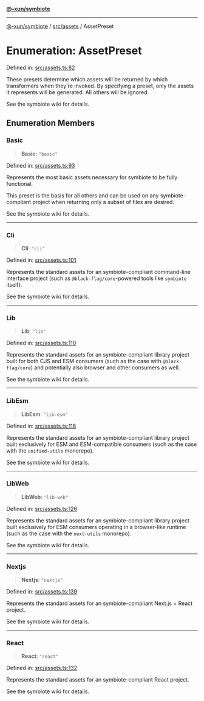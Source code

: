 [**@-xun/symbiote**](../../../README.md)

***

[@-xun/symbiote](../../../README.md) / [src/assets](../README.md) / AssetPreset

# Enumeration: AssetPreset

Defined in: [src/assets.ts:82](https://github.com/Xunnamius/symbiote/blob/2816aa5c7580c21865c6837f71b54d0f60e224da/src/assets.ts#L82)

These presets determine which assets will be returned by which transformers
when they're invoked. By specifying a preset, only the assets it represents
will be generated. All others will be ignored.

See the symbiote wiki for details.

## Enumeration Members

### Basic

> **Basic**: `"basic"`

Defined in: [src/assets.ts:93](https://github.com/Xunnamius/symbiote/blob/2816aa5c7580c21865c6837f71b54d0f60e224da/src/assets.ts#L93)

Represents the most basic assets necessary for symbiote to be fully
functional.

This preset is the basis for all others and can be used on any
symbiote-compliant project when returning only a subset of files are
desired.

See the symbiote wiki for details.

***

### Cli

> **Cli**: `"cli"`

Defined in: [src/assets.ts:101](https://github.com/Xunnamius/symbiote/blob/2816aa5c7580c21865c6837f71b54d0f60e224da/src/assets.ts#L101)

Represents the standard assets for an symbiote-compliant command-line
interface project (such as `@black-flag/core`-powered tools like `symbiote`
itself).

See the symbiote wiki for details.

***

### Lib

> **Lib**: `"lib"`

Defined in: [src/assets.ts:110](https://github.com/Xunnamius/symbiote/blob/2816aa5c7580c21865c6837f71b54d0f60e224da/src/assets.ts#L110)

Represents the standard assets for an symbiote-compliant library project
built for both CJS and ESM consumers (such as the case with
`@black-flag/core`) and potentially also browser and other consumers as
well.

See the symbiote wiki for details.

***

### LibEsm

> **LibEsm**: `"lib-esm"`

Defined in: [src/assets.ts:118](https://github.com/Xunnamius/symbiote/blob/2816aa5c7580c21865c6837f71b54d0f60e224da/src/assets.ts#L118)

Represents the standard assets for an symbiote-compliant library project
built exclusively for ESM and ESM-compatible consumers (such as the case
with the `unified-utils` monorepo).

See the symbiote wiki for details.

***

### LibWeb

> **LibWeb**: `"lib-web"`

Defined in: [src/assets.ts:126](https://github.com/Xunnamius/symbiote/blob/2816aa5c7580c21865c6837f71b54d0f60e224da/src/assets.ts#L126)

Represents the standard assets for an symbiote-compliant library project
built exclusively for ESM consumers operating in a browser-like runtime
(such as the case with the `next-utils` monorepo).

See the symbiote wiki for details.

***

### Nextjs

> **Nextjs**: `"nextjs"`

Defined in: [src/assets.ts:139](https://github.com/Xunnamius/symbiote/blob/2816aa5c7580c21865c6837f71b54d0f60e224da/src/assets.ts#L139)

Represents the standard assets for an symbiote-compliant Next.js + React
project.

See the symbiote wiki for details.

***

### React

> **React**: `"react"`

Defined in: [src/assets.ts:132](https://github.com/Xunnamius/symbiote/blob/2816aa5c7580c21865c6837f71b54d0f60e224da/src/assets.ts#L132)

Represents the standard assets for an symbiote-compliant React project.

See the symbiote wiki for details.
